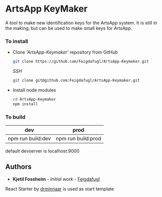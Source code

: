
# ArtsApp KeyMaker

A tool to make new identification keys for the ArtsApp system.
It is still in the making, but can be used to make small keys for ArtsApp.

### To install


* Clone _'ArtsApp-Keymaker'_ repository from GitHub

  ```bash
  git clone https://github.com/Feigdafugl/ArtsApp-Keymaker.git
  ```

   _SSH_

  ```bash
  git clone git@github.com:Feigdafugl/ArtsApp-Keymaker.git
  ```

* Install node modules

   ```bash
   cd ArtsApp-Keymaker
   npm install
   ```

### To build

dev | prod
:---: | :---:
npm run build:dev | npm run build:prod

default devserver is localhost:9000




## Authors

* **Kjetil Fossheim** - *Initial work* - [Feigdafugl](https://github.com/Feigdafugl)

React Starter by [drminnaar](https://github.com/drminnaar/react-redux-starter) is used as start template
